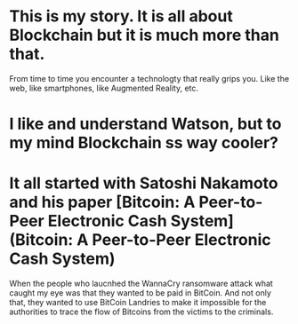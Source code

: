 # This is my story. It is all about Blockchain but it is much more than that.
From time to time you encounter a technologty that really grips you. Like the web, like smartphones, like Augmented Reality, etc.
# I like and understand Watson, but to my mind Blockchain ss way cooler?
# It all started with Satoshi Nakamoto and his paper [Bitcoin: A Peer-to-Peer Electronic Cash System](Bitcoin: A Peer-to-Peer Electronic Cash System)
When the people who laucnhed the WannaCry ransomware attack what caught my eye was that they wanted to be paid in BitCoin.
And not only that, they wanted to use BitCoin Landries to make it impossible for the authorities to trace the flow of Bitcoins from the victims to the criminals.  
